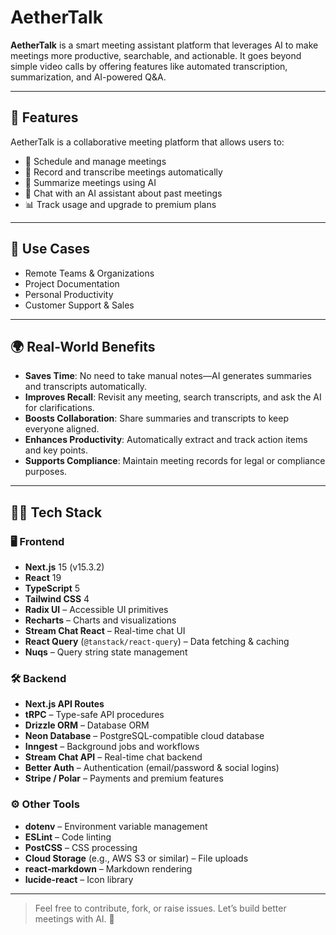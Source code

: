 # AetherTalk

**AetherTalk** is a smart meeting assistant platform that leverages AI to make meetings more productive, searchable, and actionable. It goes beyond simple video calls by offering features like automated transcription, summarization, and AI-powered Q&A.

---

## 🚀 Features

AetherTalk is a collaborative meeting platform that allows users to:

- 📅 Schedule and manage meetings  
- 🎥 Record and transcribe meetings automatically  
- 🧠 Summarize meetings using AI  
- 🤖 Chat with an AI assistant about past meetings  
- 📊 Track usage and upgrade to premium plans  

---

## 💼 Use Cases

- Remote Teams & Organizations  
- Project Documentation  
- Personal Productivity  
- Customer Support & Sales  

---

## 🌍 Real-World Benefits

- **Saves Time**: No need to take manual notes—AI generates summaries and transcripts automatically.  
- **Improves Recall**: Revisit any meeting, search transcripts, and ask the AI for clarifications.  
- **Boosts Collaboration**: Share summaries and transcripts to keep everyone aligned.  
- **Enhances Productivity**: Automatically extract and track action items and key points.  
- **Supports Compliance**: Maintain meeting records for legal or compliance purposes.  

---

## 🧑‍💻 Tech Stack

### 🖥️ Frontend

- **Next.js** 15 (v15.3.2)  
- **React** 19  
- **TypeScript** 5  
- **Tailwind CSS** 4  
- **Radix UI** – Accessible UI primitives  
- **Recharts** – Charts and visualizations  
- **Stream Chat React** – Real-time chat UI  
- **React Query** (`@tanstack/react-query`) – Data fetching & caching  
- **Nuqs** – Query string state management  

### 🛠️ Backend

- **Next.js API Routes**  
- **tRPC** – Type-safe API procedures  
- **Drizzle ORM** – Database ORM  
- **Neon Database** – PostgreSQL-compatible cloud database  
- **Inngest** – Background jobs and workflows  
- **Stream Chat API** – Real-time chat backend  
- **Better Auth** – Authentication (email/password & social logins)  
- **Stripe / Polar** – Payments and premium features  

### ⚙️ Other Tools

- **dotenv** – Environment variable management  
- **ESLint** – Code linting  
- **PostCSS** – CSS processing  
- **Cloud Storage** (e.g., AWS S3 or similar) – File uploads  
- **react-markdown** – Markdown rendering  
- **lucide-react** – Icon library  

---

> Feel free to contribute, fork, or raise issues. Let’s build better meetings with AI. 🚀
